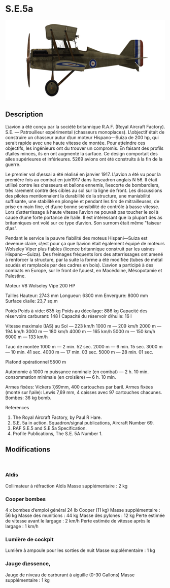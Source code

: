 ﻿# S.E.5a

![se5a](../images/se5a.png)

## Description

L\avion a été conçu par la société britannique R.A.F. (Royal Aircraft Factory). S.E. — Patrouilleur expérimental (chasseurs monoplaces). L\objectif était de construire un chasseur autur d\un moteur Hispano—Suiza de 200 hp, qui serait rapide avec une haute vitesse de montée. Pour atteindre ces objectifs, les ingénieurs ont du trouver un compromis. En faisant des profils d\ailes minces, ils en ont augmenté la surface. Ce design comportait des ailes supérieures et inférieures. 5269 avions ont été construits à la fin de la guerre.

Le premier vol d\essai a été réalisé en janvier 1917. L\avion a été vu pour la première fois au combat en juin1917 dans l\escadron anglais N 56. Il était utilisé contre les chasseurs et ballons ennemis, l\escorte de bombardiers, très rarement contre des cibles au sol sur la ligne de front. Les discussions des pilotes mentionnaient la durabilité de la structure, une maniabilité suffisante, une stabilité en plongée et pendant les tirs de mitrailleuses, de prise en main fine, et d\une bonne sensibilité de contrôle à basse vitesse. Lors d\atterrissage à haute vitesse l\avion ne pouvait pas toucher le sol à cause d\une forte portance de l\aile. Il est intéressant que la plupart des as britanniques ont volé sur ce type d\avion. Son surnom était même "faiseur d\as".

Pendant le service la pauvre fiabilité des moteus Hispani—Suiza est devenue claire, c\est pour ça que l\avion était également équipé de moteurs Wolseley Viper plus fiables (licence britannique construit par les usines Hispano—Suiza). Des freinages fréquents lors des atterrissages ont amené à renforcer la structure, par la suite la forme a été modifiée (tubes de métal soudés et ramplacés par des cadres en bois). L\avion a participé à des combats en Europe, sur le front de l\ouest, en Macédoine, Mésopotamie et Palestine.


Moteur V8 Wolseley Vipe 200 HP

Tailles
Hauteur: 2743 mm
Longueur: 6300 mm
Envergure: 8000 mm
Surface d\aile: 23,7 sq.m

Poids
Poids à vide: 635 kg
Poids au décollage: 886 kg
Capacité des réservoirs carburant: 148 l
Capacité du réservoir d\huile: 16 l

Vitesse maximale (IAS)
au Sol — 223 km/h
1000 m — 209 km/h
2000 m — 194 km/h
3000 m — 180 km/h
4000 m — 165 km/h
5000 m — 150 km/h
6000 m — 133 km/h

Tauc de montée
1000 m —  2 min. 52 sec.
2000 m —  6 min. 15 sec.
3000 m — 10 min. 41 sec.
4000 m — 17 min. 03 sec.
5000 m — 28 min. 01 sec.

Plafond opérationnel 5500 m

Autonomie à 1000 m
puissance nominale (en combat) — 2 h. 10 min.
consommation minimale (en croisière) — 6 h. 10 min.

Armes fixées: Vickers 7,69mm, 400 cartouches par baril.
Armes fixées (monté sur l\aile): Lewis 7,69 mm, 4 caisses avec 97 cartouches chacunes.
Bombes:  36 kg bomb.

References
1) The Royal Aircraft Factory, by Paul R Hare.
2) S.E. 5a in action. Squadron/signal publications, Aircraft Number 69.
3) RAF S.E.5 and S.E.5a Specification.
4) Profile Publications, The S.E. 5A Number 1.

## Modifications
﻿

### Aldis

Collimateur à réfraction Aldis
Masse supplémentaire : 2 kg
﻿

### Cooper bombes

4 x bombes d’emploi général 24 lb Cooper (11 kg)
Masse supplémentaire : 56 kg
Masse des munitions : 44 kg
Masse des pylones : 12 kg
Perte estimée de vitesse avant le largage : 2 km/h
Perte estimée de vitesse après le largage : 1 km/h
﻿

### Lumière de cockpit

Lumière à ampoule pour les sorties de nuit
Masse supplémentaire : 1 kg
﻿

### Jauge d\essence,

Jauge de niveau de carburant à aiguille (0-30 Gallons)
Masse supplémentaire : 1 kg
